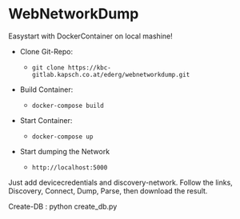 # WebNetworkDump
Easystart with DockerContainer on local mashine!

- Clone Git-Repo:
  - ```git clone https://kbc-gitlab.kapsch.co.at/ederg/webnetworkdump.git```

- Build Container:
  - ```docker-compose build```

- Start Container:
  - ```docker-compose up```

- Start dumping the Network
  - ```http://localhost:5000```

Just add devicecredentials and discovery-network.
Follow the links, Discovery, Connect, Dump, Parse, then download the result.


Create-DB : python create_db.py

